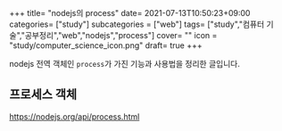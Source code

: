 +++
title= "nodejs의 process"
date= 2021-07-13T10:50:23+09:00
categories= ["study"]
subcategories = ["web"]
tags= ["study","컴퓨터 기술","공부정리","web","nodejs","process"]
cover= ""
icon = "study/computer_science_icon.png"
draft= true
+++

nodejs 전역 객체인 `process`가 가진 기능과 사용법을 정리한 글입니다.
## 프로세스 객체


https://nodejs.org/api/process.html